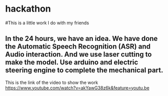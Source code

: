 # hackathon
#This is a little work I do with my friends
## In the 24 hours, we have an idea. We have done the Automatic Speech Recognition (ASR) and Audio interaction.  And we use laser cutting  to make the model. Use arduino and electric steering engine to complete the mechanical part.
This is the link of the video to show the work 
https://www.youtube.com/watch?v=akYawG38z6k&feature=youtu.be
